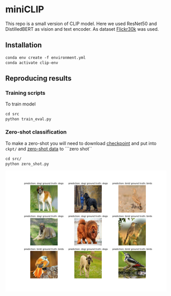 # miniCLIP
This repo is a small version of CLIP model. Here we used ResNet50 and DistilledBERT as vision and text encoder. As dataset [Flickr30k](https://huggingface.co/datasets/nlphuji/flickr30k) was used.
## Installation 

```shell
conda env create -f environment.yml
conda activate clip-env
```

## Reproducing results

### Training scripts

To train  model

```shell
cd src
python train_eval.py
```
### Zero-shot classification

To make a zero-shot you will need to download [checkpoint]() and put into ```ckpt/``` and [zero-shot data]() to ```zero shot``

```shell
cd src/
python zero_shot.py
```

![](extra/pred_vs_gt.png)